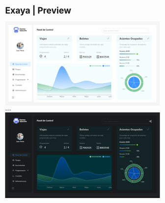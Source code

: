 # Exaya | Preview
<img align="left" alt="light-mode"  src="/public/repo-cover-light.png">
---
<img align="left" alt="darl-mode"  src="/public/repo-cover-dark.png">

